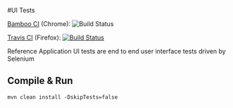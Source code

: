 #UI Tests

[Bamboo CI](https://ci.openmrs.org/browse/REFAPP-UI) (Chrome): ![Build Status](https://ci.openmrs.org/plugins/servlet/wittified/build-status/REFAPP-UI)


[Travis CI](https://travis-ci.org/github/openmrs/openmrs-distro-referenceapplication) (Firefox): [![Build Status](https://travis-ci.org/openmrs/openmrs-distro-referenceapplication.svg?branch=master)](https://travis-ci.org/openmrs/openmrs-contrib-qaframework/branches)

Reference Application UI tests are end to end user interface tests driven by Selenium

## Compile & Run
`mvn clean install -DskipTests=false`